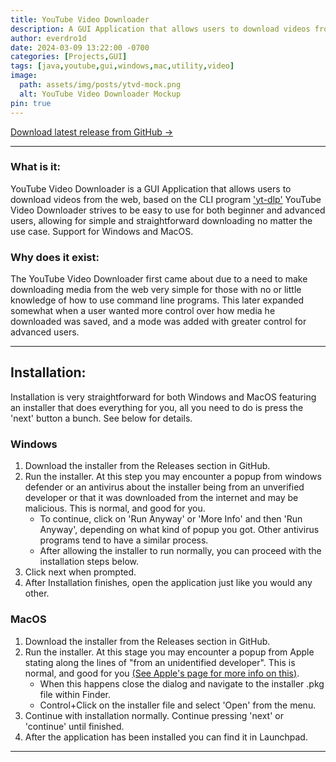 ```yaml
---
title: YouTube Video Downloader
description: A GUI Application that allows users to download videos from the web, based on the CLI program 'yt-dlp'.
author: everdro1d
date: 2024-03-09 13:22:00 -0700
categories: [Projects,GUI]
tags: [java,youtube,gui,windows,mac,utility,video]
image:
  path: assets/img/posts/ytvd-mock.png
  alt: YouTube Video Downloader Mockup
pin: true
---
```


[Download latest release from GitHub ->](https://github.com/everdro1d/YouTubeVideoDownloader/releases/latest)

---
### What is it:
YouTube Video Downloader is a GUI Application that allows users to download videos from the web, based on the CLI program ['yt-dlp'](https://github.com/yt-dlp/yt-dlp) YouTube Video Downloader strives to be easy to use for both beginner and advanced users, allowing for simple and straightforward downloading no matter the use case. Support for Windows and MacOS.

### Why does it exist:
The YouTube Video Downloader first came about due to a need to make downloading media from the web very simple for those with no or little knowledge of how to use command line programs. This later expanded somewhat when a user wanted more control over how media he downloaded was saved, and a mode was added with greater control for advanced users. 

---
## Installation:
Installation is very straightforward for both Windows and MacOS featuring an installer that does everything for you, all you need to do is press the 'next' button a bunch. See below for details.

### Windows
1. Download the installer from the Releases section in GitHub. 
2. Run the installer. At this step you may encounter a popup from windows defender or an antivirus about the installer being from an unverified developer or that it was downloaded from the internet and may be malicious. This is normal, and good for you.
   - To continue, click on 'Run Anyway' or 'More Info' and then 'Run Anyway', depending on what kind of popup you got. Other antivirus programs tend to have a similar process.
   - After allowing the installer to run normally, you can proceed with the installation steps below.
4. Click next when prompted.
5. After Installation finishes, open the application just like you would any other.

### MacOS
1. Download the installer from the Releases section in GitHub. 
2. Run the installer. At this stage you may encounter a popup from Apple stating along the lines of "from an unidentified developer". This is normal, and good for you [(See Apple's page for more info on this)](https://support.apple.com/en-ca/guide/mac-help/mh40616/mac). 
   - When this happens close the dialog and navigate to the installer .pkg file within Finder.
   - Control+Click on the installer file and select 'Open' from the menu.
3. Continue with installation normally. Continue pressing 'next' or 'continue' until finished.
4. After the application has been installed you can find it in Launchpad.

---
